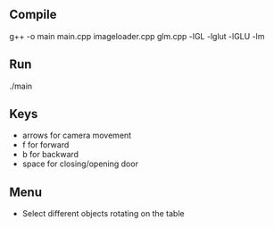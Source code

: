 ## Compile 

g++ -o main main.cpp imageloader.cpp glm.cpp -lGL -lglut -lGLU -lm

## Run 

./main

## Keys 

* arrows for camera movement
* f for forward 
* b for backward 
* space for closing/opening door

## Menu

* Select different objects rotating on the table
